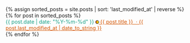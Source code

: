 <html lang="en">
<head>
  <meta charset="UTF-8">
  <meta name="viewport" content="width=device-width, initial-scale=1.0">
  <title>infoBAG</title>
</head>
<body>
  <main>
    <section>
      {% assign sorted_posts = site.posts | sort: 'last_modified_at' | reverse %}
      {% for post in sorted_posts %}
        <article>
          <time datetime="{{ post.date | date: "%Y-%m-%d" }}" style="color: #16A085;">
            {{ post.date | date: "%Y-%m-%d" }}
            <a style="color:#D35400;" href="{{ post.url }}">
              <img src="https://raw.githubusercontent.com/marioseixas/marioseixas.github.io/main/assets/gold.ico" alt="favicon">
              {{ post.title }} &nbsp;&middot; {{ post.last_modified_at | date_to_string }}
            </a>
          </time>
        </article>
      {% endfor %}
    </section>
  </main>
</body>
</html>
